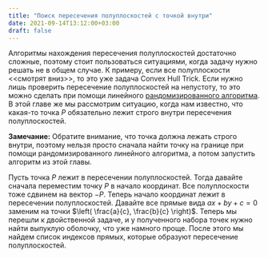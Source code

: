 ```yaml
---
title: "Поиск пересечения полуплоскостей с точкой внутри"
date: 2021-09-14T13:12:00+03:00
draft: false
---
```


Алгоритмы нахождения пересечения полуплоскостей достаточно сложные, поэтому стоит пользоваться ситуациями, когда задачу нужно решать не в общем случае. К примеру, если все полуплоскости <<смотрят вниз>>, то это уже задача Convex Hull Trick. Если нужно лишь проверить пересечение полуплоскостей на непустоту, то это можно сделать при помощи линейного [рандомизированного алгоритма](/post/halfplanes_intersection_linear/). В этой главе же мы рассмотрим ситуацию, когда нам известно, что какая-то точка $P$ обязательно лежит строго внутри пересечения полуплоскостей.

**Замечание:**
Обратите внимание, что точка должна лежать строго внутри, поэтому нельзя просто сначала найти точку на границе при помощи рандомизированного линейного алгоритма, а потом запустить алгоритм из этой главы. 


Пусть точка $P$ лежит в пересечении полуплоскостей. Тогда давайте сначала переместим точку $P$ в начало координат. Все полуплоскости тоже сдвинем на вектор $-P$. Теперь начало координат лежит в пересечении полуплоскостей. Давайте все прямые вида $ax + by + c = 0$ заменим на точки $\left( \frac{a}{c}, \frac{b}{c} \right)$. Теперь мы перешли к двойственной задаче, и у полученного набора точек нужно найти выпуклую оболочку, что уже намного проще. После этого мы найдем список индексов прямых, которые образуют пересечение полуплоскостей.

